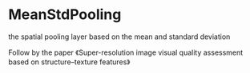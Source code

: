 # MeanStdPooling
 the spatial pooling layer based on the mean and standard deviation

 Follow by the paper 《Super-resolution image visual quality assessment based on structure–texture features》
